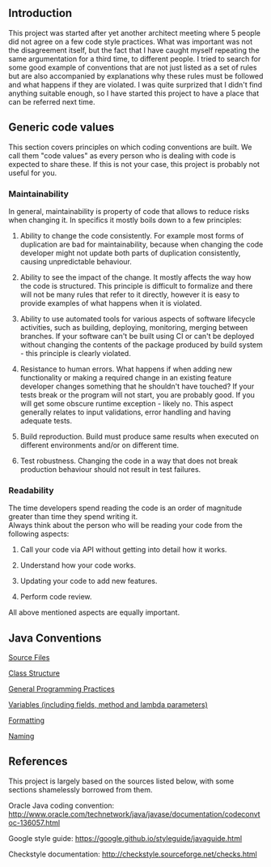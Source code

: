 ## Introduction

This project was started after yet another architect meeting where 5 people did not agree on a few code style practices.
What was important was not the disagreement itself, but the fact that I have caught myself repeating the same 
argumentation for a third time, to different people. I tried to search for some good example of conventions that are not 
just listed as a set of rules but are also accompanied by explanations why these rules must be followed and what happens 
if they are violated. I was quite surprized that I didn't find anything suitable enough, so I have started this project 
to have a place that can be referred next time.
    
## Generic code values 

This section covers principles on which coding conventions are built. We call them "code values" as every person who is 
dealing with code is expected to share these. If this is not your case, this project is probably not useful for you.    


### Maintainability 

In general, maintainability is property of code that allows to reduce risks when changing it.
In specifics it mostly boils down to a few principles:

1. Ability to change the code consistently. For example most forms of duplication are bad for maintainability, because 
 when changing the code developer might not update both parts of duplication consistently, causing unpredictable 
 behaviour. 

2. Ability to see the impact of the change. It mostly affects the way how the code is structured. 
 This principle is difficult to formalize and there will not be many rules that refer to it directly, however it is 
 easy to provide examples of what happens when it is violated.  

3. Ability to use automated tools for various aspects of software lifecycle activities, such as building, deploying,
 monitoring, merging between branches. If your software can't be built using CI or can't be deployed without changing 
 the contents of the package produced by build system - this principle is clearly violated.
  
4. Resistance to human errors. What happens if when adding new functionality or making a required change in an existing 
 feature developer changes something that he shouldn't have touched? If your tests break or the program will not start,
 you are probably good. If you will get some obscure runtime exception - likely no. This aspect generally relates to 
 input validations, error handling and having adequate tests.
   
5. Build reproduction. Build must produce same results when executed on different environments and/or on different time.

6. Test robustness. Changing the code in a way that does not break production behaviour should not result in test 
 failures. 
  
 
### Readability

The time developers spend reading the code is an order of magnitude greater than time they spend writing it.   
Always think about the person who will be reading your code from the following aspects:

1. Call your code via API without getting into detail how it works.

2. Understand how your code works.

3. Updating your code to add new features.

4. Perform code review.

All above mentioned aspects are equally important.


## Java Conventions

[Source Files](java/sources.md)

[Class Structure](java/class-structure.md)

[General Programming Practices](java/general.md)

[Variables (including fields, method and lambda parameters)](java/variables.md)

[Formatting](java/formatting.md)

[Naming](java/naming.md)


## References

This project is largely based on the sources listed below, with some sections shamelessly borrowed from them.

Oracle Java coding convention: 
http://www.oracle.com/technetwork/java/javase/documentation/codeconvtoc-136057.html

Google style guide: 
https://google.github.io/styleguide/javaguide.html 

Checkstyle documentation: 
http://checkstyle.sourceforge.net/checks.html